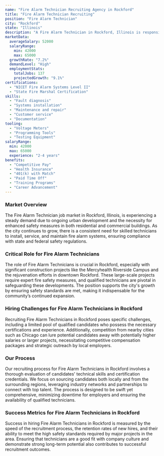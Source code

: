 ```yaml
---
name: "Fire Alarm Technician Recruiting Agency in Rockford"
title: "Fire Alarm Technician Recruiting"
position: "Fire Alarm Technician"
city: "Rockford"
state: "Illinois"
description: "A Fire Alarm Technician in Rockford, Illinois is responsible for the installation, programming, and maintenance of fire detection and suppression systems in residences and commercial properties."
marketData:
  averageSalary: 52000
  salaryRange:
    min: 42000
    max: 65000
  growthRate: "7.2%"
  demandLevel: "High"
  employmentStats:
    totalJobs: 137
    projectedGrowth: "9.1%"
certifications:
  - "NICET Fire Alarm Systems Level II"
  - "State Fire Marshal Certification"
skills:
  - "Fault diagnosis"
  - "Systems installation"
  - "Maintenance and repair"
  - "Customer service"
  - "Documentation"
tooling:
  - "Voltage Meters"
  - "Programming Tools"
  - "Testing Equipment"
salaryRange:
  min: 42000
  max: 65000
  experience: "2-4 years"
benefits:
  - "Competitive Pay"
  - "Health Insurance"
  - "401(k) with Match"
  - "Paid Time Off"
  - "Training Programs"
  - "Career Advancement"
---
```


### Market Overview
The Fire Alarm Technician job market in Rockford, Illinois, is experiencing a steady demand due to ongoing urban development and the necessity for enhanced safety measures in both residential and commercial buildings. As the city continues to grow, there is a consistent need for skilled technicians to install, service, and maintain fire alarm systems, ensuring compliance with state and federal safety regulations.

### Critical Role for Fire Alarm Technicians
The role of Fire Alarm Technicians is crucial in Rockford, especially with significant construction projects like the Mercyhealth Riverside Campus and the rejuvenation efforts in downtown Rockford. These large-scale projects require expert fire safety measures, and qualified technicians are pivotal in safeguarding these developments. The position supports the city's growth by ensuring safety standards are met, making it indispensable for the community’s continued expansion.

### Hiring Challenges for Fire Alarm Technicians in Rockford
Recruiting Fire Alarm Technicians in Rockford poses specific challenges, including a limited pool of qualified candidates who possess the necessary certifications and experience. Additionally, competition from nearby cities such as Chicago can lure potential candidates away with potentially higher salaries or larger projects, necessitating competitive compensation packages and strategic outreach by local employers.

### Our Process
Our recruiting process for Fire Alarm Technicians in Rockford involves a thorough evaluation of candidates' technical skills and certification credentials. We focus on sourcing candidates both locally and from the surrounding regions, leveraging industry networks and partnerships to connect with top talent. The process is designed to be swift yet comprehensive, minimizing downtime for employers and ensuring the availability of qualified technicians.

### Success Metrics for Fire Alarm Technicians in Rockford
Success in hiring Fire Alarm Technicians in Rockford is measured by the speed of the recruitment process, the retention rates of new hires, and their ability to meet the high safety standards required by major projects in the area. Ensuring that technicians are a good fit with company culture and demonstrate strong long-term potential also contributes to successful recruitment outcomes.